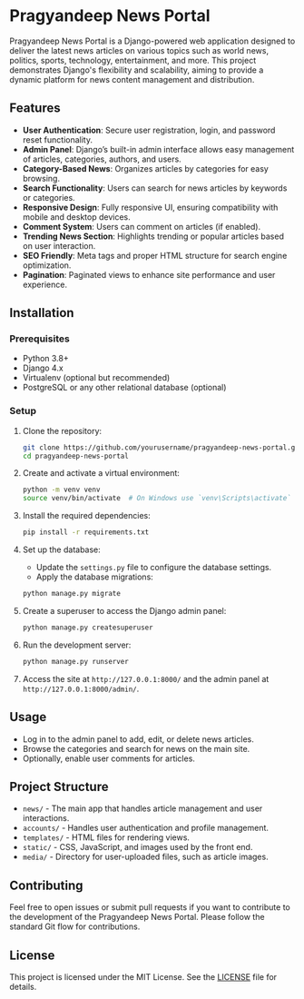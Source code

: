 # Pragyandeep News Portal

Pragyandeep News Portal is a Django-powered web application designed to deliver the latest news articles on various topics such as world news, politics, sports, technology, entertainment, and more. This project demonstrates Django's flexibility and scalability, aiming to provide a dynamic platform for news content management and distribution.

## Features

- **User Authentication**: Secure user registration, login, and password reset functionality.
- **Admin Panel**: Django’s built-in admin interface allows easy management of articles, categories, authors, and users.
- **Category-Based News**: Organizes articles by categories for easy browsing.
- **Search Functionality**: Users can search for news articles by keywords or categories.
- **Responsive Design**: Fully responsive UI, ensuring compatibility with mobile and desktop devices.
- **Comment System**: Users can comment on articles (if enabled).
- **Trending News Section**: Highlights trending or popular articles based on user interaction.
- **SEO Friendly**: Meta tags and proper HTML structure for search engine optimization.
- **Pagination**: Paginated views to enhance site performance and user experience.

## Installation

### Prerequisites

- Python 3.8+
- Django 4.x
- Virtualenv (optional but recommended)
- PostgreSQL or any other relational database (optional)

### Setup

1. Clone the repository:

    ```bash
    git clone https://github.com/yourusername/pragyandeep-news-portal.git
    cd pragyandeep-news-portal
    ```

2. Create and activate a virtual environment:

    ```bash
    python -m venv venv
    source venv/bin/activate  # On Windows use `venv\Scripts\activate`
    ```

3. Install the required dependencies:

    ```bash
    pip install -r requirements.txt
    ```

4. Set up the database:

    - Update the `settings.py` file to configure the database settings.
    - Apply the database migrations:

    ```bash
    python manage.py migrate
    ```

5. Create a superuser to access the Django admin panel:

    ```bash
    python manage.py createsuperuser
    ```

6. Run the development server:

    ```bash
    python manage.py runserver
    ```

7. Access the site at `http://127.0.0.1:8000/` and the admin panel at `http://127.0.0.1:8000/admin/`.

## Usage

- Log in to the admin panel to add, edit, or delete news articles.
- Browse the categories and search for news on the main site.
- Optionally, enable user comments for articles.

## Project Structure

- `news/` - The main app that handles article management and user interactions.
- `accounts/` - Handles user authentication and profile management.
- `templates/` - HTML files for rendering views.
- `static/` - CSS, JavaScript, and images used by the front end.
- `media/` - Directory for user-uploaded files, such as article images.

## Contributing

Feel free to open issues or submit pull requests if you want to contribute to the development of the Pragyandeep News Portal. Please follow the standard Git flow for contributions.

## License

This project is licensed under the MIT License. See the [LICENSE](LICENSE) file for details.
